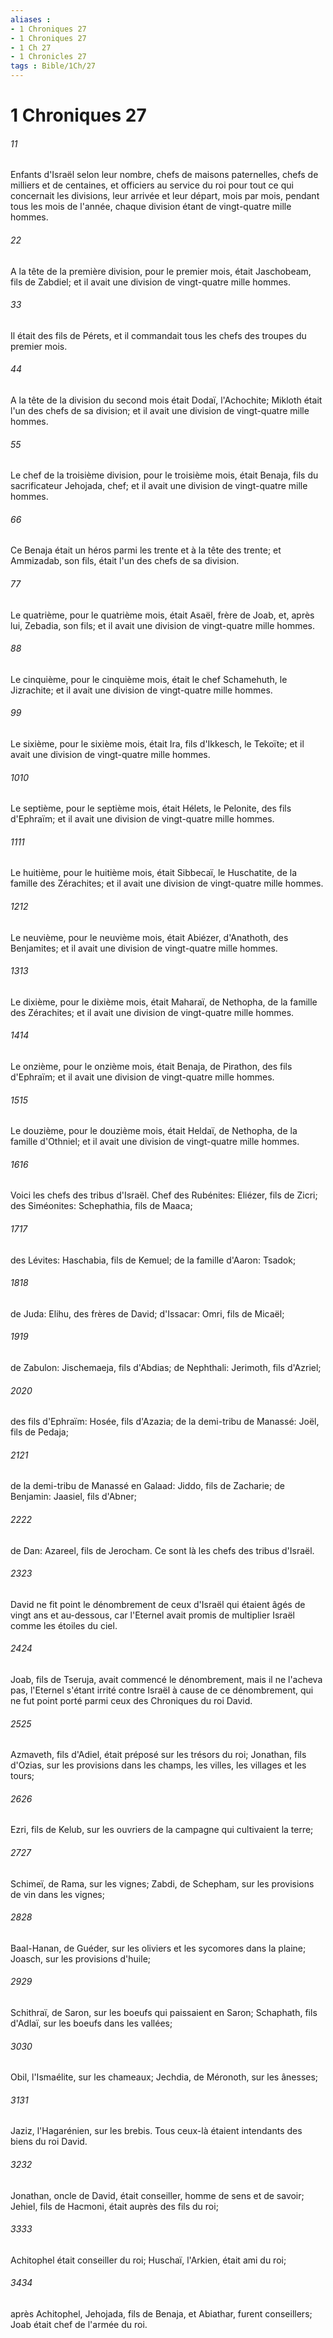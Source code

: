 ```yaml
---
aliases : 
- 1 Chroniques 27
- 1 Chroniques 27
- 1 Ch 27
- 1 Chronicles 27
tags : Bible/1Ch/27
---
```


# 1 Chroniques 27

###### 11
Enfants d'Israël selon leur nombre, chefs de maisons paternelles, chefs de milliers et de centaines, et officiers au service du roi pour tout ce qui concernait les divisions, leur arrivée et leur départ, mois par mois, pendant tous les mois de l'année, chaque division étant de vingt-quatre mille hommes.
###### 22
A la tête de la première division, pour le premier mois, était Jaschobeam, fils de Zabdiel; et il avait une division de vingt-quatre mille hommes.
###### 33
Il était des fils de Pérets, et il commandait tous les chefs des troupes du premier mois.
###### 44
A la tête de la division du second mois était Dodaï, l'Achochite; Mikloth était l'un des chefs de sa division; et il avait une division de vingt-quatre mille hommes.
###### 55
Le chef de la troisième division, pour le troisième mois, était Benaja, fils du sacrificateur Jehojada, chef; et il avait une division de vingt-quatre mille hommes.
###### 66
Ce Benaja était un héros parmi les trente et à la tête des trente; et Ammizadab, son fils, était l'un des chefs de sa division.
###### 77
Le quatrième, pour le quatrième mois, était Asaël, frère de Joab, et, après lui, Zebadia, son fils; et il avait une division de vingt-quatre mille hommes.
###### 88
Le cinquième, pour le cinquième mois, était le chef Schamehuth, le Jizrachite; et il avait une division de vingt-quatre mille hommes.
###### 99
Le sixième, pour le sixième mois, était Ira, fils d'Ikkesch, le Tekoïte; et il avait une division de vingt-quatre mille hommes.
###### 1010
Le septième, pour le septième mois, était Hélets, le Pelonite, des fils d'Ephraïm; et il avait une division de vingt-quatre mille hommes.
###### 1111
Le huitième, pour le huitième mois, était Sibbecaï, le Huschatite, de la famille des Zérachites; et il avait une division de vingt-quatre mille hommes.
###### 1212
Le neuvième, pour le neuvième mois, était Abiézer, d'Anathoth, des Benjamites; et il avait une division de vingt-quatre mille hommes.
###### 1313
Le dixième, pour le dixième mois, était Maharaï, de Nethopha, de la famille des Zérachites; et il avait une division de vingt-quatre mille hommes.
###### 1414
Le onzième, pour le onzième mois, était Benaja, de Pirathon, des fils d'Ephraïm; et il avait une division de vingt-quatre mille hommes.
###### 1515
Le douzième, pour le douzième mois, était Heldaï, de Nethopha, de la famille d'Othniel; et il avait une division de vingt-quatre mille hommes.
###### 1616
Voici les chefs des tribus d'Israël. Chef des Rubénites: Eliézer, fils de Zicri; des Siméonites: Schephathia, fils de Maaca;
###### 1717
des Lévites: Haschabia, fils de Kemuel; de la famille d'Aaron: Tsadok;
###### 1818
de Juda: Elihu, des frères de David; d'Issacar: Omri, fils de Micaël;
###### 1919
de Zabulon: Jischemaeja, fils d'Abdias; de Nephthali: Jerimoth, fils d'Azriel;
###### 2020
des fils d'Ephraïm: Hosée, fils d'Azazia; de la demi-tribu de Manassé: Joël, fils de Pedaja;
###### 2121
de la demi-tribu de Manassé en Galaad: Jiddo, fils de Zacharie; de Benjamin: Jaasiel, fils d'Abner;
###### 2222
de Dan: Azareel, fils de Jerocham. Ce sont là les chefs des tribus d'Israël.
###### 2323
David ne fit point le dénombrement de ceux d'Israël qui étaient âgés de vingt ans et au-dessous, car l'Eternel avait promis de multiplier Israël comme les étoiles du ciel.
###### 2424
Joab, fils de Tseruja, avait commencé le dénombrement, mais il ne l'acheva pas, l'Eternel s'étant irrité contre Israël à cause de ce dénombrement, qui ne fut point porté parmi ceux des Chroniques du roi David.
###### 2525
Azmaveth, fils d'Adiel, était préposé sur les trésors du roi; Jonathan, fils d'Ozias, sur les provisions dans les champs, les villes, les villages et les tours;
###### 2626
Ezri, fils de Kelub, sur les ouvriers de la campagne qui cultivaient la terre;
###### 2727
Schimeï, de Rama, sur les vignes; Zabdi, de Schepham, sur les provisions de vin dans les vignes;
###### 2828
Baal-Hanan, de Guéder, sur les oliviers et les sycomores dans la plaine; Joasch, sur les provisions d'huile;
###### 2929
Schithraï, de Saron, sur les boeufs qui paissaient en Saron; Schaphath, fils d'Adlaï, sur les boeufs dans les vallées;
###### 3030
Obil, l'Ismaélite, sur les chameaux; Jechdia, de Méronoth, sur les ânesses;
###### 3131
Jaziz, l'Hagarénien, sur les brebis. Tous ceux-là étaient intendants des biens du roi David.
###### 3232
Jonathan, oncle de David, était conseiller, homme de sens et de savoir; Jehiel, fils de Hacmoni, était auprès des fils du roi;
###### 3333
Achitophel était conseiller du roi; Huschaï, l'Arkien, était ami du roi;
###### 3434
après Achitophel, Jehojada, fils de Benaja, et Abiathar, furent conseillers; Joab était chef de l'armée du roi.

